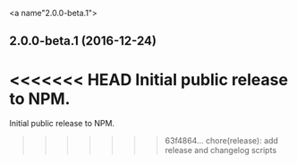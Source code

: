 <a name"2.0.0-beta.1"></a>
## 2.0.0-beta.1 (2016-12-24)

<<<<<<< HEAD
Initial public release to NPM.
=======
Initial public release to NPM.
>>>>>>> 63f4864... chore(release): add release and changelog scripts
